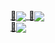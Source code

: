 <a href="https://github.com/zainkhan1994">
  🚀<img align="center" src="https://github-readme-streak-stats.herokuapp.com?user=zainkhan1994.zk%40gmail.com&theme=dark&hide_border=true&border_radius=4&date_format=M%20j%5B%2C%20Y%5D&mode=weekly&card_width=500)](https://git.io/streak-stats" />
</a>

<a href="https://github.com/zainkhan1994">
  🚀<img align="center" src="https://github-readme-stats.vercel.app/api?username=zainkhan1994&show_icons=true&theme=material-palenight" />
</a><br>

<a href="https://github.com/zainkhan1994">
  🚀<img align="center" src="https://github-readme-stats.vercel.app/api/top-langs/?username=zainkhan1994&layout=compact&theme=material-palenight" />
</a><br>
